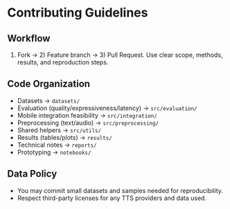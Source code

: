 # Contributing Guidelines

## Workflow
1) Fork → 2) Feature branch → 3) Pull Request.
Use clear scope, methods, results, and reproduction steps.

## Code Organization
- Datasets → `datasets/`
- Evaluation (quality/expressiveness/latency) → `src/evaluation/`
- Mobile integration feasibility → `src/integration/`
- Preprocessing (text/audio) → `src/preprocessing/`
- Shared helpers → `src/utils/`
- Results (tables/plots) → `results/`
- Technical notes → `reports/`
- Prototyping → `notebooks/`

## Data Policy
- You may commit small datasets and samples needed for reproducibility.
- Respect third-party licenses for any TTS providers and data used.
